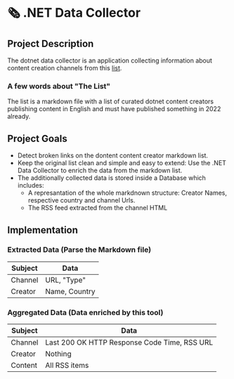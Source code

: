 
# 🗞️ .NET Data Collector

## Project Description

The dotnet data collector is an application collecting information about content creation channels from this [list](https://github.com/matthiasjost/dotnet-content-creators).

### A few words about "The List"
The list is a markdown file with a list of curated dotnet content creators publishing content in English and must have published something in 2022 already.

## Project Goals

* Detect broken links on the dontent content creator markdown list.
* Keep the original list clean and simple and easy to extend: Use the .NET Data Collector to enrich the data from the markdown list.
* The additionally collected data is stored inside a Database which includes:
  * A represantation of the whole markdnown structure: Creator Names, respective country and channel Urls.
  * The RSS feed extracted from the channel HTML 

## Implementation

### Extracted Data (Parse the Markdown file)

| Subject  | Data |
| ------------- | ------------- |
| Channel | URL, "Type"
| Creator | Name, Country


### Aggregated Data (Data enriched by this tool)

| Subject  | Data |
| ------------- | ------------- |
| Channel | Last 200 OK HTTP Response Code Time, RSS URL
| Creator | Nothing
| Content | All RSS items 





